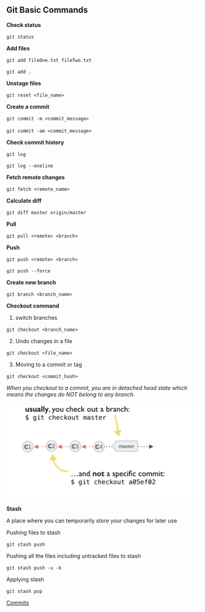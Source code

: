 ## Git Basic Commands

**Check status**

```shell
git status
```

**Add files**

```shell
git add fileOne.txt fileTwo.txt
```

```shell
git add .
```

**Unstage files**

```shell
git reset <file_name>
```

**Create a commit**

```shell
git commit -m <commit_message>

git commit -am <commit_message>
```

**Check commit history**

```shell
git log
```

```shell
git log --oneline
```

**Fetch remote changes**

```shell
git fetch <remote_name>
```

**Calculate diff**

```shell
git diff master origin/master
```

**Pull**

```shell
git pull <remote> <branch>
```

**Push**

```shell
git push <remote> <branch>
```

```shell
git push --force
```


**Create new branch**

```shell
git branch <branch_name>
```

**Checkout command**

1. switch branches

```shell
git checkout <branch_name>
```

2. Undo changes in a file

```shell
git checkout <file_name>
```

3. Moving to a commit or tag

```shell
git checkout <commit_hash>
```

_When you checkout to a commit, you are in detached head state which means the changes do NOT belong to any branch._

![alt text](../images/image-11.png)

**Stash**

A place where you can temporarily store your changes for later use

Pushing files to stash

```shell
git stash push
```

Pushing all the files including untracked files to stash

```shell
git stash push -u -k
```

Applying stash

```shell
git stash pop
```

[Commits](commits.md)
